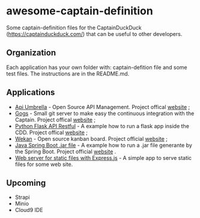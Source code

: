 # awesome-captain-definition
Some captain-definition files for the CaptainDuckDuck (https://captainduckduck.com/) that can be useful to other developers.

## Organization
Each application has your own folder with: captain-defition file and some test files. The instructions are in the README.md.

## Applications
* [Api Umbrella](api-umbrella/)  - Open Source API Management. Project offical [website](https://apiumbrella.io/) ;
* [Gogs](gogs/) - Small git server to make easy the continuous integration with the Captain. Project offical [website](https://gogs.io/) ;
* [Python Flask API Restful](python/) - A example how to run a flask app inside the CDD. Project offical [website](http://flask.pocoo.org/) ;
* [Wekan](wekan/) - Open source kanban board. Project official [website](https://wekan.github.io/) ;
* [Java Spring Boot .jar file](java/) - A example how to run a .jar file generante by the Spring Boot. Project official [website]( https://spring.io/guides/gs/spring-boot/) .
* [Web server for static files with Express.js](static-server/) - A simple app to serve static files for some web site.

## Upcoming
* Strapi
* Minio
* Cloud9 IDE
